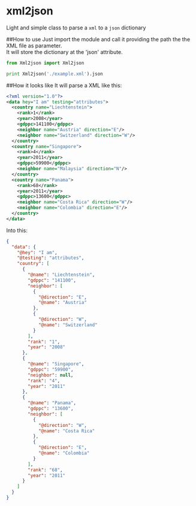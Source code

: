 # xml2json
Light and simple class to parse a `xml` to a `json` dictionary

##How to use
Just import the module and call it providing the path the the XML file as parameter.  
It will store the dictionary at the 'json' attribute.
```python
from Xml2json import Xml2json

print Xml2json('./example.xml').json
```

##How it looks like
It will parse a XML like this:
```xml
<?xml version="1.0"?>
<data hey="I am" testing="attributes">
  <country name="Liechtenstein">
    <rank>1</rank>
    <year>2008</year>
    <gdppc>141100</gdppc>
    <neighbor name="Austria" direction="E"/>
    <neighbor name="Switzerland" direction="W"/>
  </country>
  <country name="Singapore">
    <rank>4</rank>
    <year>2011</year>
    <gdppc>59900</gdppc>
    <neighbor name="Malaysia" direction="N"/>
  </country>
  <country name="Panama">
    <rank>68</rank>
    <year>2011</year>
    <gdppc>13600</gdppc>
    <neighbor name="Costa Rica" direction="W"/>
    <neighbor name="Colombia" direction="E"/>
  </country>
</data>
```

Into this:
```json
{
  "data": {
    "@hey": "I am", 
    "@testing": "attributes", 
    "country": [
      {
        "@name": "Liechtenstein", 
        "gdppc": "141100", 
        "neighbor": [
          {
            "@direction": "E", 
            "@name": "Austria"
          }, 
          {
            "@direction": "W", 
            "@name": "Switzerland"
          }
        ], 
        "rank": "1", 
        "year": "2008"
      }, 
      {
        "@name": "Singapore", 
        "gdppc": "59900", 
        "neighbor": null, 
        "rank": "4", 
        "year": "2011"
      }, 
      {
        "@name": "Panama", 
        "gdppc": "13600", 
        "neighbor": [
          {
            "@direction": "W", 
            "@name": "Costa Rica"
          }, 
          {
            "@direction": "E", 
            "@name": "Colombia"
          }
        ], 
        "rank": "68", 
        "year": "2011"
      }
    ]
  }
}
```
